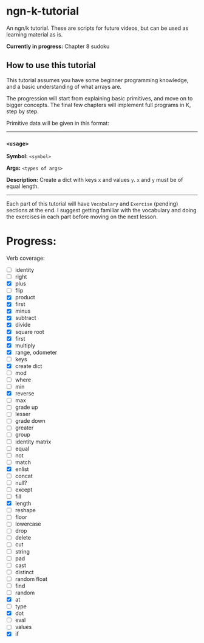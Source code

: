 # ngn-k-tutorial
An ngn/k tutorial. These are scripts for future videos, but can be used as learning material as is.

**Currently in progress:** Chapter 8 sudoku

## How to use this tutorial

This tutorial assumes you have some beginner programming knowledge, and a basic understanding of what arrays are.

The progression will start from explaining basic primitives, and move on to bigger concepts. The final few chapters will implement full programs in K, step by step.

Primitive data will be given in this format:

---

### `<usage>` <primitive name>

**Symbol:** `<symbol>`

**Args:** `<types of args>`

**Description:** Create a dict with keys `x` and values `y`. `x` and `y` must be of equal length.

---

Each part of this tutorial will have `Vocabulary` and `Exercise` (pending) sections at the end. I suggest getting familiar with the vocabulary and doing the exercises in each part before moving on the next lesson.

# Progress:
Verb coverage:
 - [ ] identity
 - [ ] right
 - [x] plus
 - [ ] flip
 - [x] product
 - [x] first
 - [x] minus
 - [x] subtract
 - [x] divide
 - [x] square root
 - [x] first
 - [x] multiply
 - [x] range, odometer
 - [ ] keys
 - [x] create dict
 - [ ] mod
 - [ ] where
 - [ ] min
 - [x] reverse
 - [ ] max
 - [ ] grade up
 - [ ] lesser
 - [ ] grade down
 - [ ] greater
 - [ ] group
 - [ ] identity matrix
 - [ ] equal
 - [ ] not
 - [ ] match
 - [x] enlist
 - [ ] concat
 - [ ] null?
 - [ ] except
 - [ ] fill
 - [x] length
 - [ ] reshape
 - [ ] floor
 - [ ] lowercase
 - [ ] drop
 - [ ] delete
 - [ ] cut
 - [ ] string
 - [ ] pad
 - [ ] cast
 - [ ] distinct
 - [ ] random float
 - [ ] find
 - [ ] random
 - [x] at
 - [ ] type
 - [x] dot
 - [ ] eval
 - [ ] values
 - [x] if
